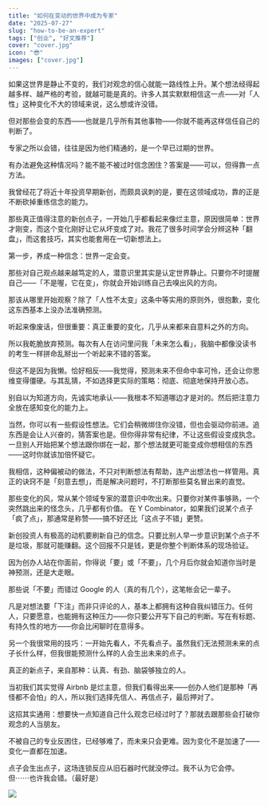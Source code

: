 ```yaml
---
title: "如何在变动的世界中成为专家"
date: "2025-07-27"
slug: "how-to-be-an-expert"
tags: ["创业", "好文推荐"]
cover: "cover.jpg"
icon: "😎"
images: ["cover.jpg"]
---
```

如果这世界是静止不变的，我们对观念的信心就能一路线性上升。某个想法经得起越多样、越严格的考验，就越可能是真的。许多人其实默默相信这一点——对「人性」这种变化不大的领域来说，这么想或许没错。



但对那些会变的东西——也就是几乎所有其他事物——你就不能再这样信任自己的判断了。



专家之所以会错，往往是因为他们精通的，是一个早已过期的世界。



有办法避免这种情况吗？能不能不被过时信念困住？答案是——可以，但得靠一点方法。



我曾经花了将近十年投资早期新创，而颇具讽刺的是，要在这领域成功，靠的正是不断砍掉重练信念的能力。



那些真正值得注意的新创点子，一开始几乎都看起来像烂主意，原因很简单：世界才刚变，而这个变化刚好让它从坏变成了对。我花了很多时间学会分辨这种「翻盘」，而这套技巧，其实也能套用在一切新想法上。



第一步，养成一种信念：世界一定会变。



那些对自己观点越来越笃定的人，潜意识里其实是认定世界静止。只要你不时提醒自己——「不是喔，它在变」，你就会开始训练自己去嗅出风的方向。



那该从哪里开始观察？除了「人性不太变」这条中等实用的原则外，很抱歉，变化这东西基本上没办法准确预测。



听起来像废话，但很重要：真正重要的变化，几乎从来都来自意料之外的方向。



所以我乾脆放弃预测。每次有人在访问里问我「未来怎么看」，我脑中都像没读书的考生一样拼命乱掰出一个听起来不错的答案。



但这不是因为我懒。恰好相反——我觉得，预测未来不但命中率可怜，还会让你思维变得僵硬。与其乱猜，不如选择更实际的策略：彻底、彻底地保持开放心态。



别自以为知道方向，先诚实地承认——我根本不知道哪边才是对的。然后把注意力全放在感知变化的能力上。



当然，你可以有一些假设性想法。它们会稍微绑住你没错，但也会驱动你前进。追东西是会让人兴奋的，猜答案也是。但你得非常有纪律，不让这些假设变成执念。
一旦别人开始把某个想法跟你绑在一起，那个想法就更可能变成你想相信的东西——这时你就该加倍怀疑它。



我相信，这种偏被动的做法，不只对判断想法有帮助，连产出想法也一样管用。真正的诀窍不是「刻意去想」，而是解决问题时，不打断那些莫名冒出来的直觉。



那些变化的风，常从某个领域专家的潜意识中吹出来。只要你对某件事够熟，一个突然跳出来的怪念头，几乎都有价值。
在 Y Combinator，如果我们说某个点子「疯了点」，那通常是称赞——搞不好还比「这点子不错」更赞。



新创投资人有极高的动机要刷新自己的信念。只要比别人早一步意识到某个点子不是垃圾，那就可能赚翻。这个回报不只是钱，更是你整个判断体系的现场验证。



因为创办人站在你面前，你得说「要」或「不要」，几个月后你就会知道你当时是神预测，还是大走眼。



那些说「不要」而错过 Google 的人（真的有几个），这笔帐会记一辈子。



凡是对想法要「下注」而非只评论的人，基本上都拥有这种自我纠错压力。任何人，只要愿意，也能拥有这种压力——你只要公开写下自己的判断。写在有标题、有持久性的地方——你会比闲聊时在意得多。



另一个我很常用的技巧：一开始先看人，不先看点子。虽然我们无法预测未来的点子长什么样，但我很能预测什么样的人会生出未来的点子。



真正的新点子，来自那种：认真、有劲、脑袋够独立的人。



当初我们其实觉得 Airbnb 是烂主意，但我们看得出来——创办人他们是那种「再怪都不会怕」的人，所以我们选择先信人、再信点子，最后押对了。



这招其实通用：想要快一点知道自己什么观念已经过时了？那就去跟那些会打破你观念的人当朋友。



不被自己的专业反困住，已经够难了，而未来只会更难。因为变化不是加速了——变化一直都在加速。



点子会生出点子，这场连锁反应从旧石器时代就没停过。我不认为它会停。
但⋯⋯也许我会错。（最好是）




![](https://prod-files-secure.s3.us-west-2.amazonaws.com/112d0858-5090-4d34-a606-b75eb8d65fd2/46476355-9cf3-4e99-9b7a-3531bc426380/1000202064.png?X-Amz-Algorithm=AWS4-HMAC-SHA256&X-Amz-Content-Sha256=UNSIGNED-PAYLOAD&X-Amz-Credential=ASIAZI2LB466ZMHZPPFR%2F20250912%2Fus-west-2%2Fs3%2Faws4_request&X-Amz-Date=20250912T094314Z&X-Amz-Expires=3600&X-Amz-Security-Token=IQoJb3JpZ2luX2VjELH%2F%2F%2F%2F%2F%2F%2F%2F%2F%2FwEaCXVzLXdlc3QtMiJHMEUCIQD3PuYf%2BKcMvwoHuTU54WO2CA35olhcZpGcFit9YuE7kAIgG1m4%2FRC854ZQv92uQ7OpSP02fmbReeuVKJlM0Oow8E4q%2FwMIKhAAGgw2Mzc0MjMxODM4MDUiDATvHVw92JNJfbTKdyrcA0GeCM66GscTjeEuOaDTe9dhHwPDaYUvqjBWYcr79A%2BpKV9d6xUHyvouaJqB9EyMcESU1%2F4pX%2FH5D0voUA0gIu3hC3LZydt7q0YNg7pQF9oGf9%2BwIgHdQiBaqRnCFZLEtM4sxXZRR7nLVqSu5mu8M2lCLHtmOlPwgg2i0E%2Fx%2BPYRHpJ0PuEC5oXqgKKs3CgE4XMUbfWmc0VDWPFdO2EEfS8mBpbzdhADDwC63xpRHqORlRuL95CxpP3o7QJSEHXGh9p2T0rFyBsDm5Z4fAnvkzviKRbTTqfK2lNCX7BXq4T7eerYK7qI0rkhHWnS1NAXkLMyGS0SgenAXVJ%2Bk81nMHayR7UFnmsS6cUgfIFoxkE8DFEdIlBQKhcEr8XXWt%2FHct2t6Vg3TGbPZftdm5KwZgVoh%2Fbxfatb8BekJFzdd5PfFZnlv2tS%2FYfLyu6D%2BZRlE1MmjNJf40SN5o61gfIVwQ9EIzVCGLJJqYX9NuMY21sUjkiU%2BrA0j4%2FtVyEmGBLXTjM39jFiILzVtdeZZhXDqRKbgHPeKeRydsa3kLGvaFKZWIstDcHsINe2qkghT3yqZAPuhgstX1oyngRZNujAFwIMmBDh9Q42lA%2B1H71m7AlYanvY9XnXd96xZM3LMJHHj8YGOqUBHakX9wHRfdfojsf0qOryTyul5TddWccOveBqO3GRSDsqI8jm%2BHBSbQPwuGVge6t798M2NPSF6ht7ysGuYv2DxRdiNlK0CcLjHq5XUlNrLNHxCAVl7T%2BCc0ahbFghTtNuHklnv3q%2Fiuxf6xXdi8nVoxUGGCMoDCLUwfrnNPvJz3TCa8bUp%2F7Un9i1BQJA4dAKqYR4MRZS0aHDM%2BSpzt%2F7bfyQsFw0&X-Amz-Signature=6ec33dfc53cc131f8b1a9a1be1afdc83062afc7626512207a325e05754d14f8b&X-Amz-SignedHeaders=host&x-amz-checksum-mode=ENABLED&x-id=GetObject)

